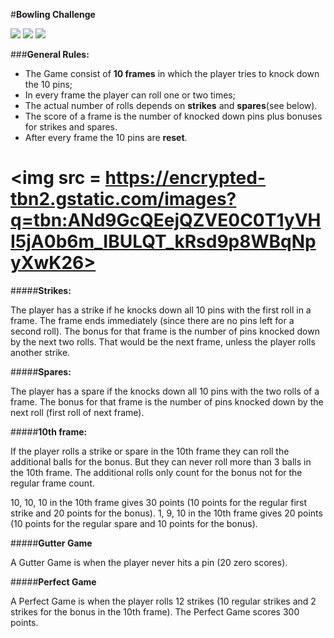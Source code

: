 #**Bowling Challenge**

<div>
<img src = http://img.shields.io/badge/Jasmine-TDD-ff69b4.svg>
<img src = http://img.shields.io/badge/JS-Begin-yellow.svg>
<img src = http://img.shields.io/badge/CSS-style-brightgreen.svg>
</div>


###**General Rules:**
- The Game consist of __10 frames__ in which the player tries to knock down the 10 pins;
- In every frame the player can roll one or two times;
- The actual number of rolls depends on __strikes__ and __spares__(see below).
- The score of a frame is the number of knocked down pins plus bonuses for strikes and spares.
- After every frame the 10 pins are __reset__.

<img src = https://encrypted-tbn2.gstatic.com/images?q=tbn:ANd9GcQEejQZVE0C0T1yVHI5jA0b6m_IBULQT_kRsd9p8WBqNpyXwK26>
=====================================================================

#####**Strikes:**

The player has a strike if he knocks down all 10 pins with the first roll in a frame. The frame ends immediately (since there are no pins left for a second roll). The bonus for that frame is the number of pins knocked down by the next two rolls. That would be the next frame, unless the player rolls another strike.


#####**Spares:**

The player has a spare if the knocks down all 10 pins with the two rolls of a frame. The bonus for that frame is the number of pins knocked down by the next roll (first roll of next frame).


#####**10th frame:**

If the player rolls a strike or spare in the 10th frame they can roll the additional balls for the bonus. But they can never roll more than 3 balls in the 10th frame. The additional rolls only count for the bonus not for the regular frame count.

10, 10, 10 in the 10th frame gives 30 points (10 points for the regular first strike and 20 points for the bonus).
1, 9, 10 in the 10th frame gives 20 points (10 points for the regular spare and 10 points for the bonus).


#####**Gutter Game**

A Gutter Game is when the player never hits a pin (20 zero scores).


#####**Perfect Game**

A Perfect Game is when the player rolls 12 strikes (10 regular strikes and 2 strikes for the bonus in the 10th frame). The Perfect Game scores 300 points.